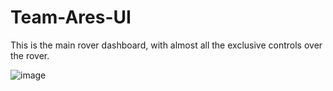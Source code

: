 # Team-Ares-UI

This is the main rover dashboard, with almost all the exclusive controls over the rover.

![image]("dashboard.PNG")
